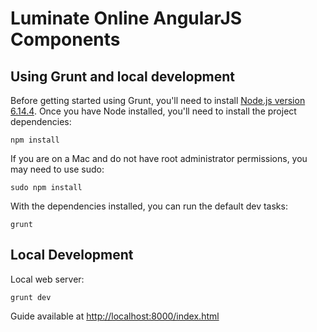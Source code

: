 # Luminate Online AngularJS Components

Using Grunt and local development
---------------------------------

Before getting started using Grunt, you'll need to install [Node.js version 6.14.4](https://nodejs.org/en/blog/release/v6.14.4/). Once you have Node installed, you'll need to install the project
dependencies:

```
npm install
```

If you are on a Mac and do not have root administrator permissions, you may need to use sudo:

```
sudo npm install
```

With the dependencies installed, you can run the default dev tasks:

```
grunt
```


Local Development
-------------------
Local web server:
```
grunt dev
```

Guide available at [http://localhost:8000/index.html](http://localhost:8000/index.html)
